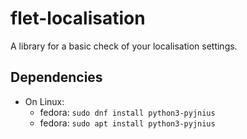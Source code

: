 # flet-localisation
A library for a basic check of your localisation settings.
## Dependencies
- On Linux:
    - fedora: `sudo dnf install python3-pyjnius`
    - fedora: `sudo apt install python3-pyjnius`
